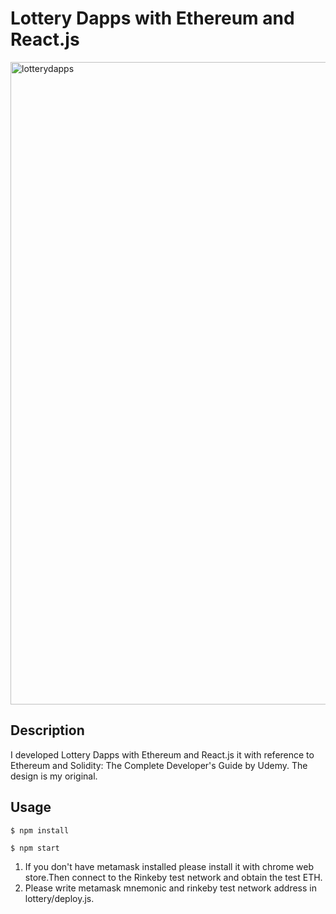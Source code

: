 Lottery Dapps with Ethereum and React.js
====

<img width="1028" alt="lotterydapps" src="https://user-images.githubusercontent.com/29084519/47326181-83daca00-d6a2-11e8-8300-3e06d8398b4b.png">

## Description
I developed Lottery Dapps with Ethereum and React.js it with reference to Ethereum and Solidity: The Complete Developer's Guide by Udemy.
The design is my original.

## Usage

`$ npm install`

`$ npm start`

1. If you don't have metamask installed please install it with chrome web store.Then connect to the Rinkeby test network and obtain the test ETH.
2. Please write metamask mnemonic and rinkeby test network address in lottery/deploy.js.
